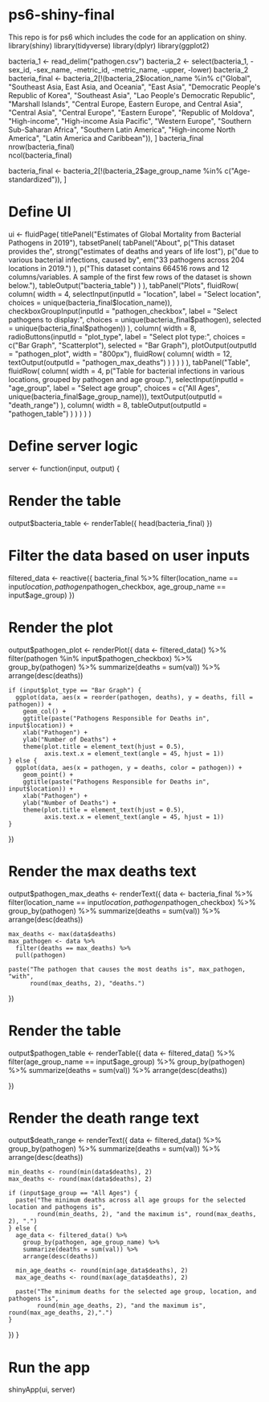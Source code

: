 # ps6-shiny-final
This repo is for ps6 which includes the code for an application on shiny. 
library(shiny)
library(tidyverse)
library(dplyr)
library(ggplot2)


bacteria_1 <- read_delim("pathogen.csv")
bacteria_2 <- select(bacteria_1, -sex_id, -sex_name, -metric_id, -metric_name, -upper, -lower)
bacteria_2
bacteria_final <- bacteria_2[!(bacteria_2$location_name %in% c("Global",
                                                               "Southeast Asia, East Asia, and Oceania", 
                                                               "East Asia", "Democratic People's Republic of Korea",
                                                               "Southeast Asia", "Lao People's Democratic Republic", "Marshall Islands",
                                                               "Central Europe, Eastern Europe, and Central Asia", 
                                                               "Central Asia", "Central Europe", "Eastern Europe", "Republic of Moldova", 
                                                               "High-income", "High-income Asia Pacific", "Western Europe",
                                                               "Southern Sub-Saharan Africa", "Southern Latin America", 
                                                               "High-income North America", "Latin America and Caribbean")), ]
bacteria_final
nrow(bacteria_final)   
ncol(bacteria_final)

bacteria_final <- bacteria_2[!(bacteria_2$age_group_name %in% c("Age-standardized")), ]


# Define UI
ui <- fluidPage(
  titlePanel("Estimates of Global Mortality from Bacterial Pathogens in 2019"),
  tabsetPanel(
    tabPanel("About",
             p("This dataset provides the",
               strong("estimates of deaths and years of life lost"), 
               p("due to various bacterial infections, caused by",
                 em("33 pathogens across 204 locations in 2019.")
               ),
               p("This dataset contains 664516 rows and 12 columns/variables.
                 A sample of the first few rows of the dataset is shown below."),
               tableOutput("bacteria_table")
             )
    ),
    tabPanel("Plots",
             fluidRow(
               column(
                 width = 4,
                 selectInput(inputId = "location", 
                             label = "Select location", 
                             choices = unique(bacteria_final$location_name)),
                 checkboxGroupInput(inputId = "pathogen_checkbox",
                                    label = "Select pathogens to display:",
                                    choices = unique(bacteria_final$pathogen),
                                    selected = unique(bacteria_final$pathogen))
               ),
               column(
                 width = 8,
                 radioButtons(inputId = "plot_type",
                              label = "Select plot type:",
                              choices = c("Bar Graph", "Scatterplot"),
                              selected = "Bar Graph"),
                 plotOutput(outputId = "pathogen_plot", width = "800px"),
                 fluidRow(
                   column(
                     width = 12,
                     textOutput(outputId = "pathogen_max_deaths")
                   )
                 )
               )
             )
    ),
    tabPanel("Table",
             fluidRow(
               column(
                 width = 4,
                 p("Table for bacterial infections in various locations, grouped by pathogen and age group."),
                 selectInput(inputId = "age_group", 
                             label = "Select age group", 
                             choices = c("All Ages", unique(bacteria_final$age_group_name))),
                 textOutput(outputId = "death_range")
               ),
               column(
                 width = 8,
                 tableOutput(outputId = "pathogen_table")
               )
             )
    )
  )
)

# Define server logic
server <- function(input, output) {
  
  # Render the table
  output$bacteria_table <- renderTable({
    head(bacteria_final)
  })
  
  # Filter the data based on user inputs
  filtered_data <- reactive({
    bacteria_final %>%
      filter(location_name == input$location,
             pathogen %in% input$pathogen_checkbox,
             age_group_name == input$age_group)
  })
  
  # Render the plot
  output$pathogen_plot <- renderPlot({
    data <- filtered_data() %>%
      filter(pathogen %in% input$pathogen_checkbox) %>%
      group_by(pathogen) %>%
      summarize(deaths = sum(val)) %>%
      arrange(desc(deaths))
    
    if (input$plot_type == "Bar Graph") {
      ggplot(data, aes(x = reorder(pathogen, deaths), y = deaths, fill = pathogen)) +
        geom_col() +
        ggtitle(paste("Pathogens Responsible for Deaths in", input$location)) +
        xlab("Pathogen") +
        ylab("Number of Deaths") +
        theme(plot.title = element_text(hjust = 0.5),
              axis.text.x = element_text(angle = 45, hjust = 1))
    } else {
      ggplot(data, aes(x = pathogen, y = deaths, color = pathogen)) +
        geom_point() +
        ggtitle(paste("Pathogens Responsible for Deaths in", input$location)) +
        xlab("Pathogen") +
        ylab("Number of Deaths") +
        theme(plot.title = element_text(hjust = 0.5),
              axis.text.x = element_text(angle = 45, hjust = 1))
    }
  })
  
  # Render the max deaths text
  output$pathogen_max_deaths <- renderText({
    data <- bacteria_final %>%
      filter(location_name == input$location,
             pathogen %in% input$pathogen_checkbox) %>%
      group_by(pathogen) %>%
      summarize(deaths = sum(val)) %>%
      arrange(desc(deaths))
    
    max_deaths <- max(data$deaths)
    max_pathogen <- data %>%
      filter(deaths == max_deaths) %>%
      pull(pathogen)
    
    paste("The pathogen that causes the most deaths is", max_pathogen, "with", 
          round(max_deaths, 2), "deaths.")
  })
  
  # Render the table
  output$pathogen_table <- renderTable({
    data <- filtered_data() %>%
      filter(age_group_name == input$age_group) %>%
      group_by(pathogen) %>%
      summarize(deaths = sum(val)) %>%
      arrange(desc(deaths))
    
  })
  
  # Render the death range text
  output$death_range <- renderText({
    data <- filtered_data() %>%
      group_by(pathogen) %>%
      summarize(deaths = sum(val)) %>%
      arrange(desc(deaths))
    
    min_deaths <- round(min(data$deaths), 2)
    max_deaths <- round(max(data$deaths), 2)
    
    if (input$age_group == "All Ages") {
      paste("The minimum deaths across all age groups for the selected location and pathogens is", 
            round(min_deaths, 2), "and the maximum is", round(max_deaths, 2), ".")
    } else {
      age_data <- filtered_data() %>%
        group_by(pathogen, age_group_name) %>%
        summarize(deaths = sum(val)) %>%
        arrange(desc(deaths))
      
      min_age_deaths <- round(min(age_data$deaths), 2)
      max_age_deaths <- round(max(age_data$deaths), 2)
      
      paste("The minimum deaths for the selected age group, location, and pathogens is", 
            round(min_age_deaths, 2), "and the maximum is", round(max_age_deaths, 2),".")
    }
  })
}

# Run the app
shinyApp(ui, server)
